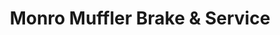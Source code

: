 ---
title: "Monro Muffler Brake & Service"
url: /east-syracuse/monro-muffler-brake-und-service/
shop: Autowerkstatt
---